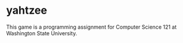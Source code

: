 # yahtzee
This game is a programming assignment for Computer Science 121 at Washington State University.
